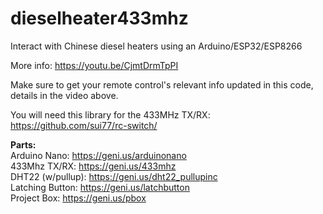 # dieselheater433mhz
Interact with Chinese diesel heaters using an Arduino/ESP32/ESP8266

More info: https://youtu.be/CjmtDrmTpPI

Make sure to get your remote control's relevant info updated in this code, details in the video above.

You will need this library for the 433MHz TX/RX: https://github.com/sui77/rc-switch/

**Parts:**  
Arduino Nano: https://geni.us/arduinonano  
433Mhz TX/RX: https://geni.us/433mhz  
DHT22 (w/pullup): https://geni.us/dht22_pullupinc  
Latching Button: https://geni.us/latchbutton  
Project Box: https://geni.us/pbox
